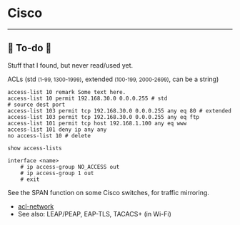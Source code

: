 # Cisco

<hr class="sep-both">

## 👻 To-do 👻

Stuff that I found, but never read/used yet.

<div class="row row-cols-lg-2"><div>

ACLs (std <small>(1-99, 1300-1999)</small>, extended <small>(100-199, 2000-2699)</small>, can be a string)

```text!
access-list 10 remark Some text here.
access-list 10 permit 192.168.30.0 0.0.0.255 # std
# source dest port
access-list 103 permit tcp 192.168.30.0 0.0.0.255 any eq 80 # extended
access-list 103 permit tcp 192.168.30.0 0.0.0.255 any eq ftp
access-list 101 permit tcp host 192.168.1.100 any eq www
access-list 101 deny ip any any
no access-list 10 # delete

show access-lists

interface <name>
    # ip access-group NO_ACCESS out
    # ip access-group 1 out
    # exit
```
</div><div>

See the SPAN function on some Cisco switches, for traffic mirroring.

* [acl-network](https://phoenixnap.com/kb/acl-network)
* See also: LEAP/PEAP, EAP-TLS, TACACS+ (in Wi-Fi)
</div></div>